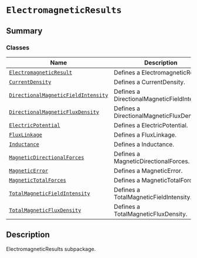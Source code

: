 <!-- vale off -->

<a id="module-ansys.mechanical.stubs.v241.Ansys.ACT.Automation.Mechanical.Results.ElectromagneticResults"></a>

<a id="electromagneticresults"></a>

# `ElectromagneticResults`

<a id="summary"></a>

## Summary

### Classes

| Name | Description |
|----------------------------------------------------------------------------------------------------------------------------------------------------------------------------------------------------------|----------------------------------------------|
| [`ElectromagneticResult`](ElectromagneticResult.md#ansys.mechanical.stubs.v241.Ansys.ACT.Automation.Mechanical.Results.ElectromagneticResults.ElectromagneticResult)                                     | Defines a ElectromagneticResult.             |
| [`CurrentDensity`](CurrentDensity.md#ansys.mechanical.stubs.v241.Ansys.ACT.Automation.Mechanical.Results.ElectromagneticResults.CurrentDensity)                                                          | Defines a CurrentDensity.                    |
| [`DirectionalMagneticFieldIntensity`](DirectionalMagneticFieldIntensity.md#ansys.mechanical.stubs.v241.Ansys.ACT.Automation.Mechanical.Results.ElectromagneticResults.DirectionalMagneticFieldIntensity) | Defines a DirectionalMagneticFieldIntensity. |
| [`DirectionalMagneticFluxDensity`](DirectionalMagneticFluxDensity.md#ansys.mechanical.stubs.v241.Ansys.ACT.Automation.Mechanical.Results.ElectromagneticResults.DirectionalMagneticFluxDensity)          | Defines a DirectionalMagneticFluxDensity.    |
| [`ElectricPotential`](ElectricPotential.md#ansys.mechanical.stubs.v241.Ansys.ACT.Automation.Mechanical.Results.ElectromagneticResults.ElectricPotential)                                                 | Defines a ElectricPotential.                 |
| [`FluxLinkage`](FluxLinkage.md#ansys.mechanical.stubs.v241.Ansys.ACT.Automation.Mechanical.Results.ElectromagneticResults.FluxLinkage)                                                                   | Defines a FluxLinkage.                       |
| [`Inductance`](Inductance.md#ansys.mechanical.stubs.v241.Ansys.ACT.Automation.Mechanical.Results.ElectromagneticResults.Inductance)                                                                      | Defines a Inductance.                        |
| [`MagneticDirectionalForces`](MagneticDirectionalForces.md#ansys.mechanical.stubs.v241.Ansys.ACT.Automation.Mechanical.Results.ElectromagneticResults.MagneticDirectionalForces)                         | Defines a MagneticDirectionalForces.         |
| [`MagneticError`](MagneticError.md#ansys.mechanical.stubs.v241.Ansys.ACT.Automation.Mechanical.Results.ElectromagneticResults.MagneticError)                                                             | Defines a MagneticError.                     |
| [`MagneticTotalForces`](MagneticTotalForces.md#ansys.mechanical.stubs.v241.Ansys.ACT.Automation.Mechanical.Results.ElectromagneticResults.MagneticTotalForces)                                           | Defines a MagneticTotalForces.               |
| [`TotalMagneticFieldIntensity`](TotalMagneticFieldIntensity.md#ansys.mechanical.stubs.v241.Ansys.ACT.Automation.Mechanical.Results.ElectromagneticResults.TotalMagneticFieldIntensity)                   | Defines a TotalMagneticFieldIntensity.       |
| [`TotalMagneticFluxDensity`](TotalMagneticFluxDensity.md#ansys.mechanical.stubs.v241.Ansys.ACT.Automation.Mechanical.Results.ElectromagneticResults.TotalMagneticFluxDensity)                            | Defines a TotalMagneticFluxDensity.          |

<a id="description"></a>

## Description

ElectromagneticResults subpackage.

<!-- !! processed by numpydoc !! -->
<!-- vale on -->
